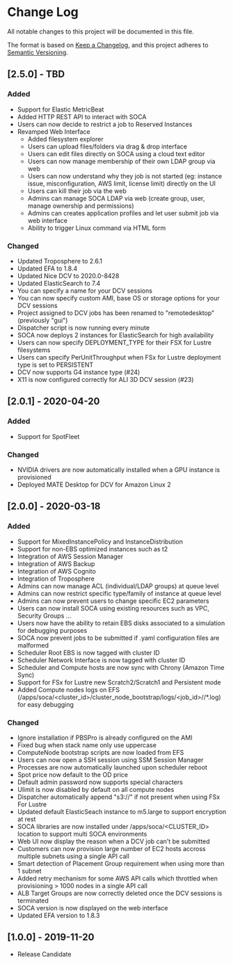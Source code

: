 # Change Log
All notable changes to this project will be documented in this file.

The format is based on [Keep a Changelog](https://keepachangelog.com/en/1.0.0/),
and this project adheres to [Semantic Versioning](https://semver.org/spec/v2.0.0.html).

## [2.5.0] - TBD
### Added
- Support for Elastic MetricBeat
- Added HTTP REST API to interact with SOCA
- Users can now decide to restrict a job to Reserved Instances
- Revamped Web Interface
  - Added filesystem explorer
  - Users can upload files/folders via drag & drop interface
  - Users can edit files directly on SOCA using a cloud text editor
  - Users can now manage membership of their own LDAP group via web
  - Users can now understand why they job is not started  (eg: instance issue, misconfiguration, AWS limit, license limit) directly on the UI
  - Users can kill their job via the web
  - Admins can manage SOCA LDAP via web (create group, user, manage ownership and permissions)
  - Admins can creates application profiles and let user submit job via web interface
  - Ability to trigger Linux command via HTML form


### Changed
- Updated Troposphere to 2.6.1
- Updated EFA to 1.8.4
- Updated Nice DCV to 2020.0-8428
- Updated ElasticSearch to 7.4
- You can specify a name for your DCV sessions 
- You can now specify custom AMI, base OS or storage options for your DCV sessions
- Project assigned to DCV jobs has been renamed to "remotedesktop" (previously "gui")
- Dispatcher script is now running every minute
- SOCA now deploys 2 instances for ElasticSearch for high availability
- Users can now specify DEPLOYMENT_TYPE for their FSX for Lustre filesystems
- Users can specify PerUnitThroughput when FSx for Lustre deployment type is set to PERSISTENT
- DCV now supports G4 instance type (#24)
- X11 is now configured correctly for ALI 3D DCV session (#23)


## [2.0.1] - 2020-04-20
### Added
- Support for SpotFleet

### Changed
- NVIDIA drivers are now automatically installed when a GPU instance is provisioned
- Deployed MATE Desktop for DCV for Amazon Linux 2

## [2.0.0] - 2020-03-18
### Added

- Support for MixedInstancePolicy and InstanceDistribution
- Support for non-EBS optimized instances such as t2
- Integration of AWS Session Manager
- Integration of AWS Backup
- Integration of AWS Cognito
- Integration of Troposphere
- Admins can now manage ACL (individual/LDAP groups) at queue level
- Admins can now restrict specific type/family of instance at queue level
- Admins can now prevent users to change specific EC2 parameters
- Users can now install SOCA using existing resources such as VPC, Security Groups ...
- Users now have the ability to retain EBS disks associated to a simulation for debugging purposes
- SOCA now prevent jobs to be submitted if .yaml configuration files are malformed
- Scheduler Root EBS is now tagged with cluster ID 
- Scheduler Network Interface is now tagged with cluster ID 
- Scheduler and Compute hosts are now sync with Chrony (Amazon Time Sync)
- Support for FSx for Lustre new Scratch2/Scratch1 and Persistent mode
- Added Compute nodes logs on EFS (/apps/soca/<cluster_id>/cluster_node_bootstrap/logs/<job_id>/<host>/*.log) for easy debugging

### Changed

- Ignore installation if PBSPro is already configured on the AMI
- Fixed bug when stack name only use uppercase
- ComputeNode bootstrap scripts are now loaded from EFS
- Users can now open a SSH session using SSM Session Manager
- Processes are now automatically launched upon scheduler reboot 
- Spot price now default to the OD price
- Default admin password now supports special characters
- Ulimit is now disabled by default on all compute nodes
- Dispatcher automatically append "s3://" if not present when using FSx For Lustre
- Updated default ElasticSeach instance to m5.large to support encryption at rest
- SOCA libraries are now installed under /apps/soca/<CLUSTER_ID> location to support multi SOCA environments 
- Web UI now display the reason when a DCV job can't be submitted
- Customers can now provision large number of EC2 hosts accross multiple subnets using a single API call 
- Smart detection of Placement Group requirement when using more than 1 subnet
- Added retry mechanism for some AWS API calls which throttled when provisioning > 1000 nodes in a single API call
- ALB Target Groups are now correctly deleted once the DCV sessions is terminated
- SOCA version is now displayed on the web interface
- Updated EFA version to 1.8.3

## [1.0.0] - 2019-11-20
- Release Candidate

